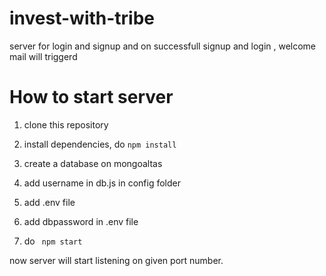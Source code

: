 # invest-with-tribe
server for login and signup and on successfull signup and login , welcome mail will triggerd


# How to start server
1) clone this repository

2) install dependencies, do
```npm install```

3) create a database on mongoaltas

4) add username in db.js in config folder

5) add .env file 
6) add dbpassword in .env file

7) do ``` npm start```

 now server will start listening on given port number.


